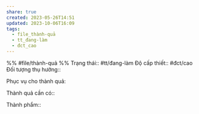 ```yaml
---
share: true
created: 2023-05-26T14:51
updated: 2023-10-06T16:09
tags:
  - file_thành-quả
  - tt_đang-làm
  - đct_cao
---
```


%%
#file/thành-quả
%%
Trạng thái:: #tt/đang-làm
Độ cấp thiết:: #đct/cao
Đối tượng thụ hưởng:: 

Phục vụ cho thành quả:

Thành quả cần có:: 

Thành phẩm::
